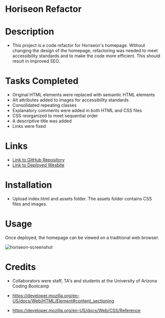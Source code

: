 # Horiseon Refactor

# Description
* This project is a code refactor for Horiseon's homepage. Without changing the design of the homepage, refactoring was needed to meet accessibility standards and to make the code more efficient. This should result in improved SEO. 

# Tasks Completed
* Original HTML elements were replaced with semantic HTML elements
* Alt attributes added to images for accessibility standards
* Consolidated repeating classes
* Explanatory comments were added in both HTML and CSS files
* CSS reorganized to meet sequential order
* A descriptive title was added
* Links were fixed

# Links
* <a href="https://github.com/lyndseysherrow/horiseon-refactor.git">Link to GitHub Repository</a>
* <a href="https://lyndseysherrow.github.io/horiseon-refactor/">Link to Deployed Wesbite</a>

# Installation
* Upload index.html and assets folder. The assets folder contains CSS files and images.

# Usage
Once deployed, the homepage can be viewed on a traditional web browser.

![horiseon-screenshot](https://user-images.githubusercontent.com/89859979/133912933-3a15e2db-9039-481d-8de1-a90431038571.png)

# Credits
* Collaborators were staff, TA's and students at the University of Arizona Coding Bootcamp

* https://developer.mozilla.org/en-US/docs/Web/HTML/Element#content_sectioning
* https://developer.mozilla.org/en-US/docs/Web/CSS/Reference
